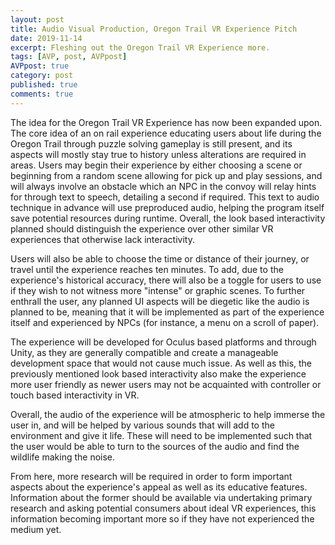 ```yaml
---
layout: post
title: Audio Visual Production, Oregon Trail VR Experience Pitch
date: 2019-11-14
excerpt: Fleshing out the Oregon Trail VR Experience more.
tags: [AVP, post, AVPpost]
AVPpost: true
category: post
published: true
comments: true
---
```

The idea for the Oregon Trail VR Experience has now been expanded upon. The core idea of an on rail experience educating users about life during the Oregon Trail through puzzle solving gameplay is still present, and its aspects will mostly stay true to history unless alterations are required in areas. Users may begin their experience by either choosing a scene or beginning from a random scene allowing for pick up and play sessions, and will always involve an obstacle which an NPC in the convoy will relay hints for through text to speech, detailing a second if required. This text to audio technique in advance will use preproduced audio, helping the program itself save potential resources during runtime. Overall, the look based interactivity planned should distinguish the experience over other similar VR experiences that otherwise lack interactivity.

Users will also be able to choose the time or distance of their journey, or travel until the experience reaches ten minutes. To add, due to the experience's historical accuracy, there will also be a toggle for users to use if they wish to not witness more "intense" or graphic scenes. To further enthrall the user, any planned UI aspects will be diegetic like the audio is planned to be, meaning that it will be implemented as part of the experience itself and experienced by NPCs (for instance, a menu on a scroll of paper).

The experience will be developed for Oculus based platforms and through Unity, as they are generally compatible and create a manageable development space that would not cause much issue. As well as this, the previously mentioned look based interactivity also make the experience more user friendly as newer users may not be acquainted with controller or touch based interactivity in VR.

Overall, the audio of the experience will be atmospheric to help immerse the user in, and will be helped by various sounds that will add to the environment and give it life. These will need to be implemented such that the user would be able to turn to the sources of the audio and find the wildlife making the noise.

From here, more research will be required in order to form important aspects about the experience's appeal as well as its educative features. Information about the former should be available via undertaking primary research and asking potential consumers about ideal VR experiences, this information becoming important more so if they have not experienced the medium yet.